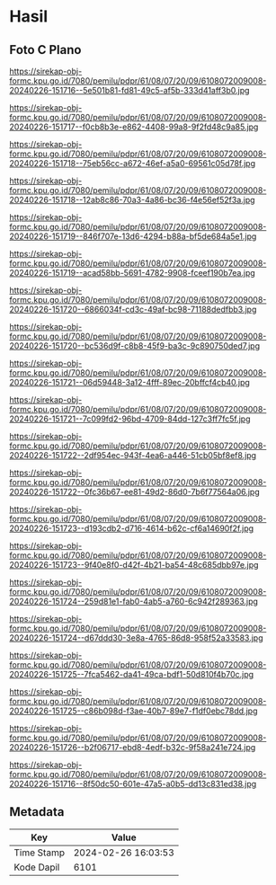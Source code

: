 # Hasil

## Foto C Plano

https://sirekap-obj-formc.kpu.go.id/7080/pemilu/pdpr/61/08/07/20/09/6108072009008-20240226-151716--5e501b81-fd81-49c5-af5b-333d41aff3b0.jpg

https://sirekap-obj-formc.kpu.go.id/7080/pemilu/pdpr/61/08/07/20/09/6108072009008-20240226-151717--f0cb8b3e-e862-4408-99a8-9f2fd48c9a85.jpg

https://sirekap-obj-formc.kpu.go.id/7080/pemilu/pdpr/61/08/07/20/09/6108072009008-20240226-151718--75eb56cc-a672-46ef-a5a0-69561c05d78f.jpg

https://sirekap-obj-formc.kpu.go.id/7080/pemilu/pdpr/61/08/07/20/09/6108072009008-20240226-151718--12ab8c86-70a3-4a86-bc36-f4e56ef52f3a.jpg

https://sirekap-obj-formc.kpu.go.id/7080/pemilu/pdpr/61/08/07/20/09/6108072009008-20240226-151719--846f707e-13d6-4294-b88a-bf5de684a5e1.jpg

https://sirekap-obj-formc.kpu.go.id/7080/pemilu/pdpr/61/08/07/20/09/6108072009008-20240226-151719--acad58bb-5691-4782-9908-fceef190b7ea.jpg

https://sirekap-obj-formc.kpu.go.id/7080/pemilu/pdpr/61/08/07/20/09/6108072009008-20240226-151720--6866034f-cd3c-49af-bc98-71188dedfbb3.jpg

https://sirekap-obj-formc.kpu.go.id/7080/pemilu/pdpr/61/08/07/20/09/6108072009008-20240226-151720--bc536d9f-c8b8-45f9-ba3c-9c890750ded7.jpg

https://sirekap-obj-formc.kpu.go.id/7080/pemilu/pdpr/61/08/07/20/09/6108072009008-20240226-151721--06d59448-3a12-4fff-89ec-20bffcf4cb40.jpg

https://sirekap-obj-formc.kpu.go.id/7080/pemilu/pdpr/61/08/07/20/09/6108072009008-20240226-151721--7c099fd2-96bd-4709-84dd-127c3ff7fc5f.jpg

https://sirekap-obj-formc.kpu.go.id/7080/pemilu/pdpr/61/08/07/20/09/6108072009008-20240226-151722--2df954ec-943f-4ea6-a446-51cb05bf8ef8.jpg

https://sirekap-obj-formc.kpu.go.id/7080/pemilu/pdpr/61/08/07/20/09/6108072009008-20240226-151722--0fc36b67-ee81-49d2-86d0-7b6f77564a06.jpg

https://sirekap-obj-formc.kpu.go.id/7080/pemilu/pdpr/61/08/07/20/09/6108072009008-20240226-151723--d193cdb2-d716-4614-b62c-cf6a14690f2f.jpg

https://sirekap-obj-formc.kpu.go.id/7080/pemilu/pdpr/61/08/07/20/09/6108072009008-20240226-151723--9f40e8f0-d42f-4b21-ba54-48c685dbb97e.jpg

https://sirekap-obj-formc.kpu.go.id/7080/pemilu/pdpr/61/08/07/20/09/6108072009008-20240226-151724--259d81e1-fab0-4ab5-a760-6c942f289363.jpg

https://sirekap-obj-formc.kpu.go.id/7080/pemilu/pdpr/61/08/07/20/09/6108072009008-20240226-151724--d67ddd30-3e8a-4765-86d8-958f52a33583.jpg

https://sirekap-obj-formc.kpu.go.id/7080/pemilu/pdpr/61/08/07/20/09/6108072009008-20240226-151725--7fca5462-da41-49ca-bdf1-50d810f4b70c.jpg

https://sirekap-obj-formc.kpu.go.id/7080/pemilu/pdpr/61/08/07/20/09/6108072009008-20240226-151725--c86b098d-f3ae-40b7-89e7-f1df0ebc78dd.jpg

https://sirekap-obj-formc.kpu.go.id/7080/pemilu/pdpr/61/08/07/20/09/6108072009008-20240226-151726--b2f06717-ebd8-4edf-b32c-9f58a241e724.jpg

https://sirekap-obj-formc.kpu.go.id/7080/pemilu/pdpr/61/08/07/20/09/6108072009008-20240226-151716--8f50dc50-601e-47a5-a0b5-dd13c831ed38.jpg


## Metadata

| Key        | Value               |
| ---------- | ------------------- |
| Time Stamp | 2024-02-26 16:03:53 |
| Kode Dapil | 6101                |



